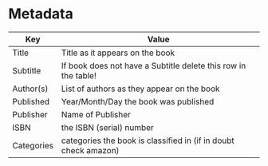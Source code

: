 # Metadata

| Key | Value |
|-|-|
| Title | Title as it appears on the book |
| Subtitle | If book does not have a Subtitle delete this row in the table! |
| Author(s) | List of authors as they appear on the book |
| Published | Year/Month/Day the book was published |
| Publisher | Name of Publisher |
| ISBN | the ISBN (serial) number |
| Categories | categories the book is classified in (if in doubt check amazon) |
